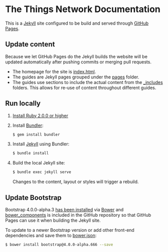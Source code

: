 The Things Network Documentation
================================

This is a [Jekyll](https://jekyllrb.com) site configured to be build and served through [GitHub Pages](https://help.github.com/articles/using-jekyll-as-a-static-site-generator-with-github-pages/).

## Update content

Because we let GitHub Pages do the Jekyll builds the website will be updated automatically after pushing commits or merging pull requests.

- The homepage for the site is [index.html](index.html).
- The guides are Jekyll pages grouped under the [pages](pages) folder.
- The guides use sections to include the actual content from the [_includes](_includes) folders. This allows for re-use of content throughout different guides.

## Run locally

1. [Install Ruby 2.0.0 or higher](https://www.ruby-lang.org/en/downloads/)
2. Install [Bundler](http://bundler.io/):
	
	```bash
	$ gem install bundler
	```

3. Install [Jekyll](https://jekyllrb.com/) using Bundler:

	```bash
	$ bundle install
	```

4. Build the local Jekyll site:

	```bash
	$ bundle exec jekyll serve
	```
	
	Changes to the content, layout or styles will trigger a rebuild.

## Update Bootstrap

Bootstrap 4.0.0-alpha.3 [has been installed](bower.json) via [Bower](https://bower.io) and [bower_components](bower_components) is included in the GitHub repository so that GitHub Pages can use it when building the Jekyll site.

To update to a newer Bootstrap version or add other front-end dependencies and save them to [bower.json](bower.json):

```bash
$ bower install bootstrap@4.0.0-alpha.666 --save
```
